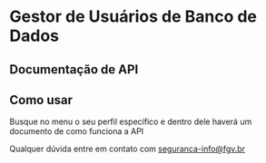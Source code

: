 
# **G**estor de **U**suários de **B**anco de **D**ados

## **Documentação de API**

Como usar
---------

Busque no menu o seu perfil específico e dentro dele haverá um documento de como funciona a API

Qualquer dúvida entre em contato com seguranca-info@fgv.br